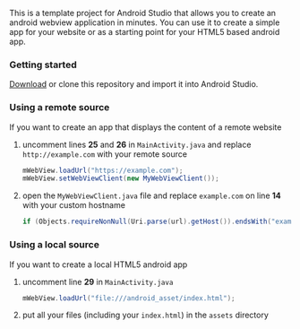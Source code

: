 This is a template project for Android Studio that allows you to create an android webview application in minutes. You can use it to create a simple app for your website or as a starting point for your HTML5 based android app.

### Getting started

[Download](https://github.com/slymax/webview/archive/master.zip) or clone this repository and import it into Android Studio.

### Using a remote source

If you want to create an app that displays the content of a remote website

1. uncomment lines **25** and **26** in `MainActivity.java` and replace `http://example.com` with your remote source

	```java
	mWebView.loadUrl("https://example.com");
	mWebView.setWebViewClient(new MyWebViewClient());
	```

2. open the `MyWebViewClient.java` file and replace `example.com` on line **14** with your custom hostname

	```java
	if (Objects.requireNonNull(Uri.parse(url).getHost()).endsWith("example.com")) {
	```

### Using a local source

If you want to create a local HTML5 android app

1. uncomment line **29** in `MainActivity.java`

	```java
	mWebView.loadUrl("file:///android_asset/index.html");
	```

2. put all your files (including your `index.html`) in the `assets` directory
